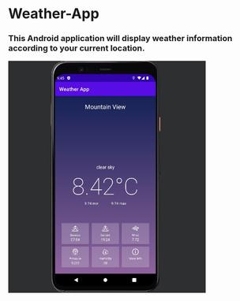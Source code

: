 # Weather-App

### This Android application will display weather information according to your current location.
<img src="https://github.com/calebhuangsea/Weather-App/blob/main/app/sample.jpg" alt="HuskyShake logo" width="400"/>
